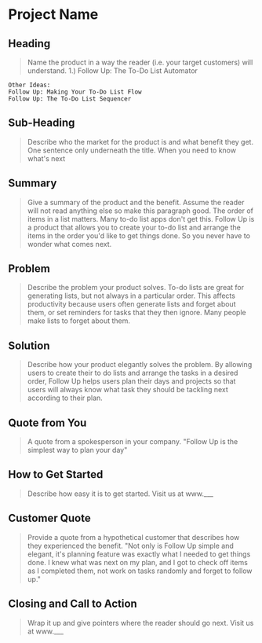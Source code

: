 # Project Name #

<!-- 
> This material was originally posted [here](http://www.quora.com/What-is-Amazons-approach-to-product-development-and-product-management). It is reproduced here for posterities sake.

There is an approach called "working backwards" that is widely used at Amazon. They work backwards from the customer, rather than starting with an idea for a product and trying to bolt customers onto it. While working backwards can be applied to any specific product decision, using this approach is especially important when developing new products or features.

For new initiatives a product manager typically starts by writing an internal press release announcing the finished product. The target audience for the press release is the new/updated product's customers, which can be retail customers or internal users of a tool or technology. Internal press releases are centered around the customer problem, how current solutions (internal or external) fail, and how the new product will blow away existing solutions.

If the benefits listed don't sound very interesting or exciting to customers, then perhaps they're not (and shouldn't be built). Instead, the product manager should keep iterating on the press release until they've come up with benefits that actually sound like benefits. Iterating on a press release is a lot less expensive than iterating on the product itself (and quicker!).

If the press release is more than a page and a half, it is probably too long. Keep it simple. 3-4 sentences for most paragraphs. Cut out the fat. Don't make it into a spec. You can accompany the press release with a FAQ that answers all of the other business or execution questions so the press release can stay focused on what the customer gets. My rule of thumb is that if the press release is hard to write, then the product is probably going to suck. Keep working at it until the outline for each paragraph flows. 

Oh, and I also like to write press-releases in what I call "Oprah-speak" for mainstream consumer products. Imagine you're sitting on Oprah's couch and have just explained the product to her, and then you listen as she explains it to her audience. That's "Oprah-speak", not "Geek-speak".

Once the project moves into development, the press release can be used as a touchstone; a guiding light. The product team can ask themselves, "Are we building what is in the press release?" If they find they're spending time building things that aren't in the press release (overbuilding), they need to ask themselves why. This keeps product development focused on achieving the customer benefits and not building extraneous stuff that takes longer to build, takes resources to maintain, and doesn't provide real customer benefit (at least not enough to warrant inclusion in the press release).
 -->
 
## Heading ##
  > Name the product in a way the reader (i.e. your target customers) will understand.
    1.) Follow Up: The To-Do List Automator 

    Other Ideas:
    Follow Up: Making Your To-Do List Flow
    Follow Up: The To-Do List Sequencer

## Sub-Heading ##
  > Describe who the market for the product is and what benefit they get. One sentence only underneath the title.
    When you need to know what's next

## Summary ##
  > Give a summary of the product and the benefit. Assume the reader will not read anything else so make this paragraph good.
    The order of items in a list matters. Many to-do list apps don't get this. Follow Up is a product that allows you to create your to-do list and arrange the items in the order you'd like to get things done. So you never have to wonder what comes next. 

## Problem ##
  > Describe the problem your product solves.
    To-do lists are great for generating lists, but not always in a particular order. This affects productivity because users often generate lists and forget about them, or set reminders for tasks that they then ignore. Many people make lists to forget about them. 

## Solution ##
  > Describe how your product elegantly solves the problem.
  By allowing users to create their to do lists and arrange the tasks in a desired order, Follow Up helps users plan their days and projects so that users will always know what task they should be tackling next according to their plan.

## Quote from You ##
  > A quote from a spokesperson in your company.
  "Follow Up is the simplest way to plan your day"

## How to Get Started ##
  > Describe how easy it is to get started.
  Visit us at www.___

## Customer Quote ##
  > Provide a quote from a hypothetical customer that describes how they experienced the benefit.
  "Not only is Follow Up simple and elegant, it's planning feature was exactly what I needed to get things done. I knew what was next on my plan, and I got to check off items as I completed them, not work on tasks randomly and forget to follow up."


## Closing and Call to Action ##
  > Wrap it up and give pointers where the reader should go next.
   Visit us at www.___